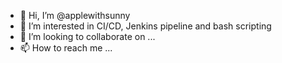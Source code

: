 - 👋 Hi, I’m @applewithsunny
- 👀 I’m interested in CI/CD, Jenkins pipeline and bash scripting
- 💞️ I’m looking to collaborate on ...
- 📫 How to reach me ...

<!---
applewithsunny/applewithsunny is a ✨ special ✨ repository because its `README.md` (this file) appears on your GitHub profile.
You can click the Preview link to take a look at your changes.
--->
